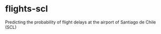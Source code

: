 # flights-scl
Predicting the probability of flight delays at the airport of Santiago de Chile (SCL)
